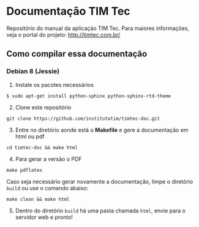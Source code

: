 # Documentação TIM Tec

Repositório do manual da aplicação TIM Tec. Para maiores informações, veja o portal do projeto: http://timtec.com.br/


## Como compilar essa documentação


### Debian 8 (Jessie) ###

1. Instale os pacotes necessários

``
$ sudo apt-get install python-sphinx python-sphinx-rtd-theme
``

2. Clone este repositório

``
git clone https://github.com/institutotim/timtec-doc.git
``

3. Entre no diretório aonde está o **Makefile** e gere a documentação em html ou pdf

``
cd timtec-doc && make html
``

4. Para gerar a versão o PDF

``
make pdflatex
``


Caso seja necessário gerar novamente a documentação, limpe o diretório ``build`` ou use o comando abaixo:

``
make clean && make html
``

5. Dentro do diretório ``build`` há uma pasta chamada ``html``, envie para o servidor web e pronto!
